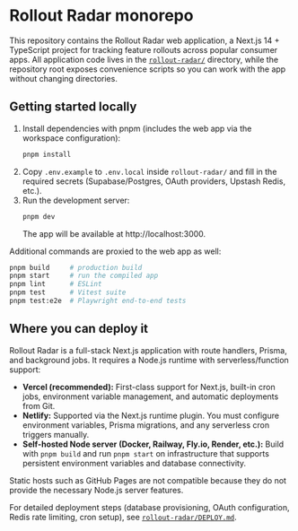 # Rollout Radar monorepo

This repository contains the Rollout Radar web application, a Next.js 14 + TypeScript project for tracking feature rollouts across popular consumer apps. All application code lives in the [`rollout-radar/`](./rollout-radar/) directory, while the repository root exposes convenience scripts so you can work with the app without changing directories.

## Getting started locally

1. Install dependencies with pnpm (includes the web app via the workspace configuration):
   ```bash
   pnpm install
   ```
2. Copy `.env.example` to `.env.local` inside `rollout-radar/` and fill in the required secrets (Supabase/Postgres, OAuth providers, Upstash Redis, etc.).
3. Run the development server:
   ```bash
   pnpm dev
   ```
   The app will be available at http://localhost:3000.

Additional commands are proxied to the web app as well:

```bash
pnpm build     # production build
pnpm start     # run the compiled app
pnpm lint      # ESLint
pnpm test      # Vitest suite
pnpm test:e2e  # Playwright end-to-end tests
```

## Where you can deploy it

Rollout Radar is a full-stack Next.js application with route handlers, Prisma, and background jobs. It requires a Node.js runtime with serverless/function support:

- **Vercel (recommended):** First-class support for Next.js, built-in cron jobs, environment variable management, and automatic deployments from Git.
- **Netlify:** Supported via the Next.js runtime plugin. You must configure environment variables, Prisma migrations, and any serverless cron triggers manually.
- **Self-hosted Node server (Docker, Railway, Fly.io, Render, etc.):** Build with `pnpm build` and run `pnpm start` on infrastructure that supports persistent environment variables and database connectivity.

Static hosts such as GitHub Pages are not compatible because they do not provide the necessary Node.js server features.

For detailed deployment steps (database provisioning, OAuth configuration, Redis rate limiting, cron setup), see [`rollout-radar/DEPLOY.md`](./rollout-radar/DEPLOY.md).
